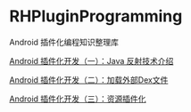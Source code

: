 # RHPluginProgramming
Android 插件化编程知识整理库


[Android 插件化开发（一）：Java 反射技术介绍](https://www.cnblogs.com/renhui/p/11874559.html)

[Android 插件化开发（二）：加载外部Dex文件](https://www.cnblogs.com/renhui/p/11892149.html)

[Android 插件化开发（三）：资源插件化](https://www.cnblogs.com/renhui/p/11907493.html)


